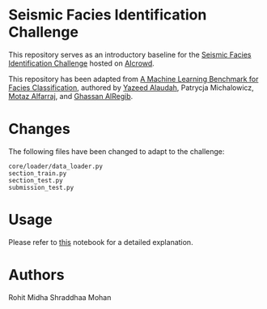 # Seismic Facies Identification Challenge

This repository serves as an introductory baseline for the [Seismic Facies Identification Challenge](https://www.aicrowd.com/challenges/seismic-facies-identification-challenge) hosted on [AIcrowd](https://www.aicrowd.com). 

This repository has been adapted from [A Machine Learning Benchmark for Facies Classification](https://github.com/yalaudah/facies_classification_benchmark), authored by [Yazeed Alaudah](http://www.yalaudah.com), Patrycja Michalowicz, [Motaz Alfarraj](http://www.motaz.me), and [Ghassan AlRegib](http://www.ghassanalregib.com).

# Changes 

The following files have been changed to adapt to the challenge: 

    core/loader/data_loader.py
    section_train.py
    section_test.py
    submission_test.py

# Usage

Please refer to [this]() notebook for a detailed explanation.


# Authors

Rohit Midha
Shraddhaa Mohan